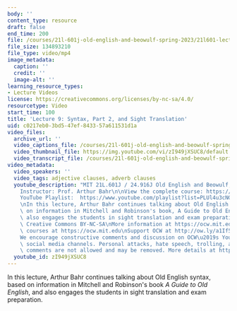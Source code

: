 ```yaml
---
body: ''
content_type: resource
draft: false
end_time: 200
file: /courses/21l-601j-old-english-and-beowulf-spring-2023/21l601-lecture-9_360p_16_9.mp4
file_size: 134893210
file_type: video/mp4
image_metadata:
  caption: ''
  credit: ''
  image-alt: ''
learning_resource_types:
- Lecture Videos
license: https://creativecommons.org/licenses/by-nc-sa/4.0/
resourcetype: Video
start_time: 100
title: 'Lecture 9: Syntax, Part 2, and Sight Translation'
uid: c0217eb0-3bd5-47ef-8433-57a611531d1a
video_files:
  archive_url: ''
  video_captions_file: /courses/21l-601j-old-english-and-beowulf-spring-2023/17T6dNjjEq3thLgGmqSlNGe7yMHzJ8p1-_transcript.webvtt
  video_thumbnail_file: https://img.youtube.com/vi/zI949jXSUC8/default.jpg
  video_transcript_file: /courses/21l-601j-old-english-and-beowulf-spring-2023/17T6dNjjEq3thLgGmqSlNGe7yMHzJ8p1-_transcript.pdf
video_metadata:
  video_speakers: ''
  video_tags: adjective clauses, adverb clauses
  youtube_description: "MIT 21L.601J / 24.916J Old English and Beowulf, Spring 2023\n\
    Instructor: Prof. Arthur Bahr\n\nView the complete course: https://ocw.mit.edu/courses/21l-601j-old-english-and-beowulf-spring-2023/\n\
    YouTube Playlist:  https://www.youtube.com/playlist?list=PLUl4u3cNGP61XcBw73jdcpNO-pju-mFtw\n\
    \nIn this lecture, Arthur Bahr continues talking about Old English syntax, based\
    \ on information in Mitchell and Robinson's book, A Guide to Old English, and\
    \ also engages the students in sight translation and exam preparation.\n\nLicense:\
    \ Creative Commons BY-NC-SA\nMore information at https://ocw.mit.edu/terms\nMore\
    \ courses at https://ocw.mit.edu\nSupport OCW at http://ow.ly/a1If50zVRlQ\n\n\
    We encourage constructive comments and discussion on OCW\u2019s YouTube and other\
    \ social media channels. Personal attacks, hate speech, trolling, and inappropriate\
    \ comments are not allowed and may be removed. More details at https://ocw.mit.edu/comments."
  youtube_id: zI949jXSUC8
---
```

In this lecture, Arthur Bahr continues talking about Old English syntax, based on information in Mitchell and Robinson's book *A Guide to Old English*, and also engages the students in sight translation and exam preparation.